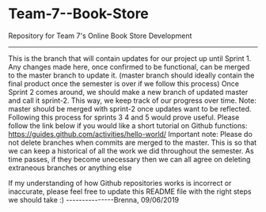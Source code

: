 # Team-7--Book-Store
Repository for Team 7's Online Book Store Development

---------------
This is the branch that will contain updates for our project up until Sprint 1. Any changes made here, once confirmed to be functional, can be merged to the master branch to update it. (master branch should ideally contain the final product once the semester is over if we follow this process)
Once Sprint 2 comes around, we should make a new branch of updated master and call it sprint-2. This way, we keep track of our progress over time. Note: master should be merged with sprint-2 once updates want to be reflected.
Following this process for sprints 3 4 and 5 would prove useful.
Please follow the link below if you would like a short tutorial on Github functions:
https://guides.github.com/activities/hello-world/
Important note: Please do not delete branches when commits are merged to the master. This is so that we can keep a historical of all the work we did throughout the semester. As time passes, if they become unecessary then we can all agree on deleting extraneous branches or anything else

If my understanding of how Github repositories works is incorrect or inaccurate, please feel free to update this README file with the right steps we should take :)
---------------Brenna, 09/06/2019
